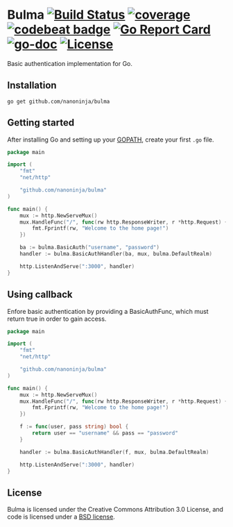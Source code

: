 # Bulma    [![Build Status](https://travis-ci.org/nanoninja/bulma.svg)](https://travis-ci.org/nanoninja/bulma) [![coverage](https://img.shields.io/badge/coverage-100%-brightgreen.svg?style=flat)](http://gocover.io/github.com/nanoninja/bulma) [![codebeat badge](https://codebeat.co/badges/58e89ce4-2fd8-4a93-b624-afdbbb44a6e3)](https://codebeat.co/projects/github-com-nanoninja-bulma) [![Go Report Card](https://goreportcard.com/badge/github.com/nanoninja/bulma)](https://goreportcard.com/report/github.com/nanoninja/bulma) [![go-doc](https://godoc.org/github.com/nanoninja/bulma?status.svg)](https://godoc.org/github.com/nanoninja/bulma) [![License](https://img.shields.io/badge/License-BSD%203--Clause-blue.svg)](https://github.com/nanoninja/bulma/blob/master/LICENSE)

Basic authentication implementation for Go.

## Installation

    go get github.com/nanoninja/bulma

## Getting started

After installing Go and setting up your
[GOPATH](http://golang.org/doc/code.html#GOPATH), create your first `.go` file.

``` go
package main

import (
	"fmt"
	"net/http"

	"github.com/nanoninja/bulma"
)

func main() {
	mux := http.NewServeMux()
	mux.HandleFunc("/", func(rw http.ResponseWriter, r *http.Request) {
		fmt.Fprintf(rw, "Welcome to the home page!")
	})

    ba := bulma.BasicAuth("username", "password")
	handler := bulma.BasicAuthHandler(ba, mux, bulma.DefaultRealm)

	http.ListenAndServe(":3000", handler)
}
```

## Using callback

Enfore basic authentication by providing a BasicAuthFunc,
which must return true in order to gain access.
``` go
package main

import (
	"fmt"
	"net/http"

	"github.com/nanoninja/bulma"
)

func main() {
	mux := http.NewServeMux()
	mux.HandleFunc("/", func(rw http.ResponseWriter, r *http.Request) {
		fmt.Fprintf(rw, "Welcome to the home page!")
	})

    f := func(user, pass string) bool {
        return user == "username" && pass == "password"
    }

	handler := bulma.BasicAuthHandler(f, mux, bulma.DefaultRealm)

	http.ListenAndServe(":3000", handler)
}
```

## License

Bulma is licensed under the Creative Commons Attribution 3.0 License, and code is licensed under a [BSD license](https://github.com/nanoninja/bulma/blob/master/LICENSE).
